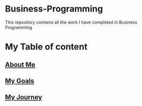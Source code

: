 # Business-Programming
This repository contains all the work I have completed in Business Programming 
# My Table of content
## [About Me](https://github.com/veronicagibsonn/Business-Programming/blob/main/README.md#about-me)
## [My Goals](https://github.com/veronicagibsonn/Business-Programming/blob/main/README.md#my-goals)
## [My Journey](https://github.com/veronicagibsonn/Business-Programming/blob/main/README.md#my-journey)
